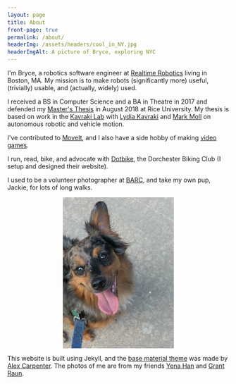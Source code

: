 ```yaml
---
layout: page
title: About
front-page: true
permalink: /about/
headerImg: /assets/headers/cool_in_NY.jpg
headerImgAlt: A picture of Bryce, exploring NYC
---
```


I'm Bryce, a robotics software engineer at [Realtime Robotics](https://rtr.ai) living in Boston, MA.
My mission is to make robots (significantly more) useful, (trivially) usable, and (actually, widely) used.

I received a BS in Computer Science and a BA in Theatre in 2017 and defended my [Master's Thesis](/academic) in August 2018 at Rice University.
My thesis is based on work in the [Kavraki Lab](http://www.kavrakilab.org/)
with [Lydia Kavraki](https://www.cs.rice.edu/~kavraki/) and [Mark Moll](https://www.cs.rice.edu/~mmoll/)
on autonomous robotic and vehicle motion.

I've contributed to [MoveIt](https://moveit.ros.org/about/), and I also have a side hobby of making [video games](/projects).

I run, read, bike, and advocate with [Dotbike](http://dotbike.org), the Dorchester Biking Club (I setup and designed their website).

I used to be a volunteer photographer at [BARC](http://www.houstontx.gov/barc/), and take my own pup, Jackie, for lots of long walks.

<img src="/assets/Jackie.jpg" alt="Jackie Boy" style="width: 50%; display:block; margin-left:auto; margin-right:auto;"/>

This website is built using Jekyll, and the
[base material theme](https://github.com/alexcarpenter/material-jekyll-theme) was made by [Alex Carpenter](https://alexcarpenter.me/).
The photos of me are from my friends [Yena Han](https://yenahan.squarespace.com) and [Grant Raun](https://www.grantraun.com).
